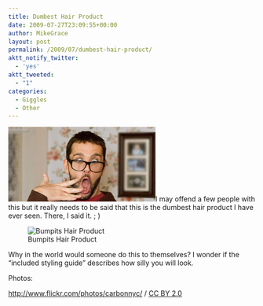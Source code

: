 ```yaml
---
title: Dumbest Hair Product
date: 2009-07-27T23:09:55+00:00
author: MikeGrace
layout: post
permalink: /2009/07/dumbest-hair-product/
aktt_notify_twitter:
  - 'yes'
aktt_tweeted:
  - "1"
categories:
  - Giggles
  - Other
---
```

[<img src="/assets/2009/07/shocked.jpg" alt="shocked" title="shocked" width="300" height="152" class="alignright size-full wp-image-598" />](http://www.flickr.com/photos/carbonnyc/2206470413/)I may offend a few people with this but it really needs to be said that this is the dumbest hair product I have ever seen. There, I said it. ; )<!--more-->

<figure id="attachment_600" style="width: 500px" class="wp-caption aligncenter"><img src="/assets/2009/07/bumpits.jpg" alt="Bumpits Hair Product" title="Bumpits Hair Product" width="500" height="681" class="size-full wp-image-600" srcset="/assets/2009/07/bumpits.jpg 500w, /assets/2009/07/bumpits-220x300.jpg 220w" sizes="(max-width: 500px) 100vw, 500px" /><figcaption class="wp-caption-text">Bumpits Hair Product</figcaption></figure>
  
Why in the world would someone do this to themselves? I wonder if the &#8220;included styling guide&#8221; describes how silly you will look.

Photos:
  
<a rel="cc:attributionURL" href="http://www.flickr.com/photos/carbonnyc/">http://www.flickr.com/photos/carbonnyc/</a> / <a rel="license" href="http://creativecommons.org/licenses/by/2.0/">CC BY 2.0</a>